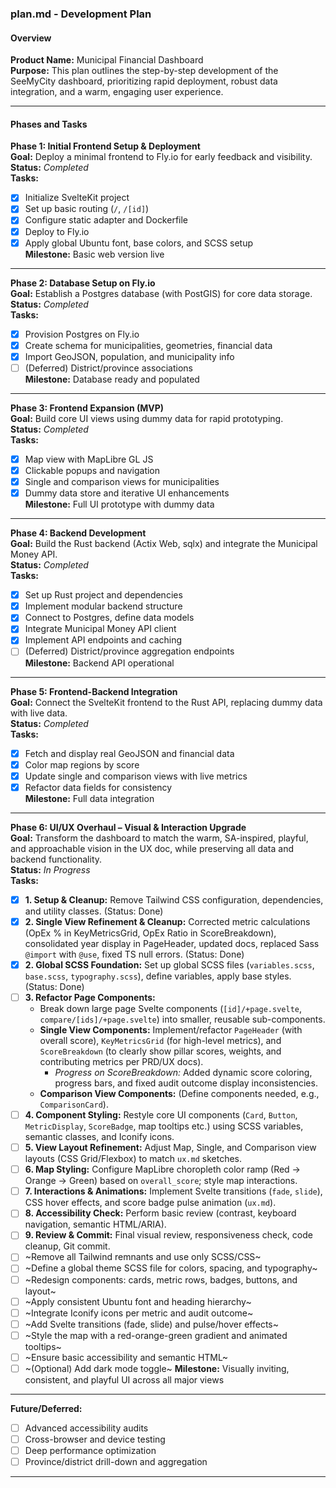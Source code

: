 ### plan.md - Development Plan

#### Overview
**Product Name:** Municipal Financial Dashboard  
**Purpose:** This plan outlines the step-by-step development of the SeeMyCity dashboard, prioritizing rapid deployment, robust data integration, and a warm, engaging user experience.

---

#### Phases and Tasks

**Phase 1: Initial Frontend Setup & Deployment**  
**Goal:** Deploy a minimal frontend to Fly.io for early feedback and visibility.  
**Status:** _Completed_  
**Tasks:**  
- [x] Initialize SvelteKit project  
- [x] Set up basic routing (`/`, `/[id]`)  
- [x] Configure static adapter and Dockerfile  
- [x] Deploy to Fly.io  
- [x] Apply global Ubuntu font, base colors, and SCSS setup  
**Milestone:** Basic web version live

---

**Phase 2: Database Setup on Fly.io**  
**Goal:** Establish a Postgres database (with PostGIS) for core data storage.  
**Status:** _Completed_  
**Tasks:**  
- [x] Provision Postgres on Fly.io  
- [x] Create schema for municipalities, geometries, financial data  
- [x] Import GeoJSON, population, and municipality info  
- [ ] (Deferred) District/province associations  
**Milestone:** Database ready and populated

---

**Phase 3: Frontend Expansion (MVP)**  
**Goal:** Build core UI views using dummy data for rapid prototyping.  
**Status:** _Completed_  
**Tasks:**  
- [x] Map view with MapLibre GL JS  
- [x] Clickable popups and navigation  
- [x] Single and comparison views for municipalities  
- [x] Dummy data store and iterative UI enhancements  
**Milestone:** Full UI prototype with dummy data

---

**Phase 4: Backend Development**  
**Goal:** Build the Rust backend (Actix Web, sqlx) and integrate the Municipal Money API.  
**Status:** _Completed_  
**Tasks:**  
- [x] Set up Rust project and dependencies  
- [x] Implement modular backend structure  
- [x] Connect to Postgres, define data models  
- [x] Integrate Municipal Money API client  
- [x] Implement API endpoints and caching  
- [ ] (Deferred) District/province aggregation endpoints  
**Milestone:** Backend API operational

---

**Phase 5: Frontend-Backend Integration**  
**Goal:** Connect the SvelteKit frontend to the Rust API, replacing dummy data with live data.  
**Status:** _Completed_  
**Tasks:**  
- [x] Fetch and display real GeoJSON and financial data  
- [x] Color map regions by score  
- [x] Update single and comparison views with live metrics  
- [x] Refactor data fields for consistency  
**Milestone:** Full data integration

---

**Phase 6: UI/UX Overhaul – Visual & Interaction Upgrade**  
**Goal:** Transform the dashboard to match the warm, SA-inspired, playful, and approachable vision in the UX doc, while preserving all data and backend functionality.  
**Status:** _In Progress_  
**Tasks:**  
- [x] **1. Setup & Cleanup:** Remove Tailwind CSS configuration, dependencies, and utility classes. (Status: Done)
- [x] **2. Single View Refinement & Cleanup:** Corrected metric calculations (OpEx % in KeyMetricsGrid, OpEx Ratio in ScoreBreakdown), consolidated year display in PageHeader, updated docs, replaced Sass `@import` with `@use`, fixed TS null errors. (Status: Done)
- [x] **2. Global SCSS Foundation:** Set up global SCSS files (`variables.scss`, `base.scss`, `typography.scss`), define variables, apply base styles. (Status: Done)
- [ ] **3. Refactor Page Components:**
  - Break down large page Svelte components (`[id]/+page.svelte`, `compare/[ids]/+page.svelte`) into smaller, reusable sub-components.
  - **Single View Components:** Implement/refactor `PageHeader` (with overall score), `KeyMetricsGrid` (for high-level metrics), and `ScoreBreakdown` (to clearly show pillar scores, weights, and contributing metrics per PRD/UX docs).
    - *Progress on ScoreBreakdown:* Added dynamic score coloring, progress bars, and fixed audit outcome display inconsistencies.
  - **Comparison View Components:** (Define components needed, e.g., `ComparisonCard`).
- [ ] **4. Component Styling:** Restyle core UI components (`Card`, `Button`, `MetricDisplay`, `ScoreBadge`, map tooltips etc.) using SCSS variables, semantic classes, and Iconify icons.
- [ ] **5. View Layout Refinement:** Adjust Map, Single, and Comparison view layouts (CSS Grid/Flexbox) to match `ux.md` sketches.
- [ ] **6. Map Styling:** Configure MapLibre choropleth color ramp (Red -> Orange -> Green) based on `overall_score`; style map interactions.
- [ ] **7. Interactions & Animations:** Implement Svelte transitions (`fade`, `slide`), CSS hover effects, and score badge pulse animation (`ux.md`).
- [ ] **8. Accessibility Check:** Perform basic review (contrast, keyboard navigation, semantic HTML/ARIA).
- [ ] **9. Review & Commit:** Final visual review, responsiveness check, code cleanup, Git commit.
- [ ] ~Remove all Tailwind remnants and use only SCSS/CSS~ 
- [ ] ~Define a global theme SCSS file for colors, spacing, and typography~ 
- [ ] ~Redesign components: cards, metric rows, badges, buttons, and layout~ 
- [ ] ~Apply consistent Ubuntu font and heading hierarchy~ 
- [ ] ~Integrate Iconify icons per metric and audit outcome~ 
- [ ] ~Add Svelte transitions (fade, slide) and pulse/hover effects~ 
- [ ] ~Style the map with a red-orange-green gradient and animated tooltips~ 
- [ ] ~Ensure basic accessibility and semantic HTML~ 
- [ ] ~(Optional) Add dark mode toggle~ 
**Milestone:** Visually inviting, consistent, and playful UI across all major views

---

**Future/Deferred:**  
- [ ] Advanced accessibility audits  
- [ ] Cross-browser and device testing  
- [ ] Deep performance optimization  
- [ ] Province/district drill-down and aggregation

---